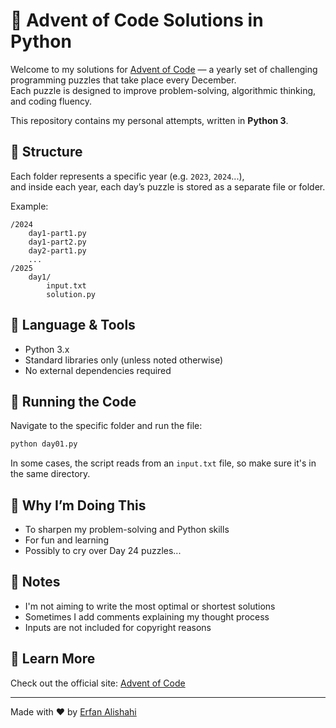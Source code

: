 # 🎄 Advent of Code Solutions in Python

Welcome to my solutions for [Advent of Code](https://adventofcode.com) — a yearly set of challenging programming puzzles that take place every December.  
Each puzzle is designed to improve problem-solving, algorithmic thinking, and coding fluency.

This repository contains my personal attempts, written in **Python 3**.

## 📁 Structure

Each folder represents a specific year (e.g. `2023`, `2024`...),  
and inside each year, each day’s puzzle is stored as a separate file or folder.

Example:
```
/2024
    day1-part1.py
    day1-part2.py
    day2-part1.py
    ...
/2025
    day1/
        input.txt
        solution.py
```

## 🐍 Language & Tools

- Python 3.x  
- Standard libraries only (unless noted otherwise)  
- No external dependencies required

## 🚀 Running the Code

Navigate to the specific folder and run the file:

```bash
python day01.py
```

In some cases, the script reads from an `input.txt` file, so make sure it's in the same directory.

## 🎯 Why I’m Doing This

- To sharpen my problem-solving and Python skills  
- For fun and learning  
- Possibly to cry over Day 24 puzzles...

## 📌 Notes

- I'm not aiming to write the most optimal or shortest solutions  
- Sometimes I add comments explaining my thought process  
- Inputs are not included for copyright reasons

## 🧠 Learn More

Check out the official site: [Advent of Code](https://adventofcode.com)

---

Made with ❤️ by [Erfan Alishahi](https://github.com/Erfan-Alishahi)
